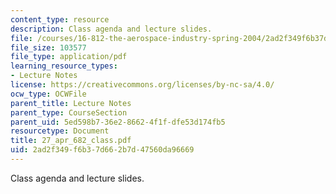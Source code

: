 ```yaml
---
content_type: resource
description: Class agenda and lecture slides.
file: /courses/16-812-the-aerospace-industry-spring-2004/2ad2f349f6b37d662b7d47560da96669_27_apr_682_class.pdf
file_size: 103577
file_type: application/pdf
learning_resource_types:
- Lecture Notes
license: https://creativecommons.org/licenses/by-nc-sa/4.0/
ocw_type: OCWFile
parent_title: Lecture Notes
parent_type: CourseSection
parent_uid: 5ed598b7-36e2-8662-4f1f-dfe53d174fb5
resourcetype: Document
title: 27_apr_682_class.pdf
uid: 2ad2f349-f6b3-7d66-2b7d-47560da96669
---
```

Class agenda and lecture slides.